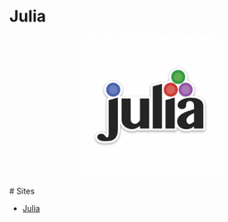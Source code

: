 # Julia
<p align="center">
	<img src="julia/images/julia_logo.png" width="50%" alt="Julia"/>
</p>
# Sites

* [Julia](https://julialang.org/ "Site oficial")
